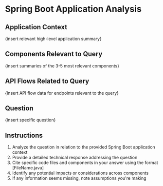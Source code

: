 # Spring Boot Application Analysis

## Application Context
{insert relevant high-level application summary}

## Components Relevant to Query
{insert summaries of the 3-5 most relevant components}

## API Flows Related to Query
{insert API flow data for endpoints relevant to the query}

## Question
{insert specific question}

## Instructions
1. Analyze the question in relation to the provided Spring Boot application context
2. Provide a detailed technical response addressing the question
3. Cite specific code files and components in your answer using the format [FileName.java]
4. Identify any potential impacts or considerations across components
5. If any information seems missing, note assumptions you're making
